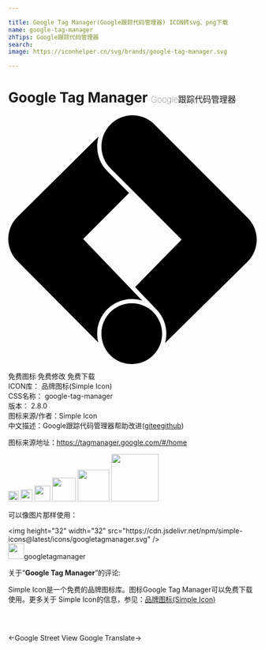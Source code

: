 ```yaml
---

title: Google Tag Manager(Google跟踪代码管理器) ICON转svg、png下载
name: google-tag-manager
zhTips: Google跟踪代码管理器
search: 
image: https://iconhelper.cn/svg/brands/google-tag-manager.svg

---
```


# Google Tag Manager  <small style="font-size: 60%;font-weight: 100">Google跟踪代码管理器</small>

<div id="svg" class="svg-wrap">
<svg role="img" viewBox="0 0 24 24" xmlns="http://www.w3.org/2000/svg"><title>Google Tag Manager icon</title><path d="M11.929,18.136c1.619,0,2.932,1.313,2.932,2.932S13.549,24,11.929,24s-2.932-1.313-2.932-2.932 S10.31,18.136,11.929,18.136z M23.119,9.878l-9-9c-1.171-1.171-3.071-1.171-4.242,0c-1.171,1.171-1.171,3.071,0,4.242l6.866,6.866 l-4.493,4.588l2.119,2.211c0.581,0.621,0.901,1.432,0.901,2.282c0,0.313-0.044,0.615-0.125,0.903l7.974-7.851 C24.291,12.949,24.291,11.05,23.119,9.878z M11.669,7.491L9.588,5.41C8.944,4.766,8.589,3.91,8.589,3c0-0.333,0.048-0.659,0.14-0.97 L0.876,9.809c-1.17,1.17-1.17,3.067,0,4.238l7.824,7.875c-0.072-0.273-0.111-0.559-0.111-0.854c0-1.842,1.499-3.341,3.341-3.341 c0.351,0,0.69,0.055,1.008,0.156l-5.706-5.955L11.669,7.491z"/></svg>
</div>
<detail full-name='google-tag-manager'></detail>

<div class="detail-page">
<p>
<span><span class="badge-success badge">免费图标</span> <span class="badge-success badge">免费修改</span>  <span class="badge-success badge">免费下载</span> </span>
<br/>
<span>
ICON库：
<span class="badge-secondary badge">品牌图标(Simple Icon)</span> 
</span>
<br/>
<span>
CSS名称：
<span class="badge-secondary badge">google-tag-manager</span> 
</span>

<br/>
<span>
版本：
<span class="badge-secondary badge">2.8.0</span> 
</span>
<br/>
<span>图标来源/作者：<span class="badge-light badge">Simple Icon</span></span> 
<br/>
<span class="zh-detail">中文描述：<span class="badge-primary badge">Google跟踪代码管理器</span><span class="help-link"><span>帮助改进</span>(<a href="https://gitee.com/liuwave/icon-helper/edit/master/json/brands/google-tag-manager.json" target="_blank" rel="noopener noreferrer">gitee</a><a href="https://github.com/liuwave/icon-helper/edit/master/json/brands/google-tag-manager.json" target="_blank" rel="noopener noreferrer">github</a></span>)</span><br/>
</p>
</div><div class="description description alert alert-light"><p>图标来源地址：<a href="https://tagmanager.google.com/#/home" target="_blank" rel="noopener noreferrer">https://tagmanager.google.com/#/home</a></p></div>
<div class="alert alert-dark">
<img height="21" width="21" src="https://cdn.jsdelivr.net/npm/simple-icons@latest/icons/googletagmanager.svg" />
<img height="24" width="24" src="https://cdn.jsdelivr.net/npm/simple-icons@latest/icons/googletagmanager.svg" />
<img height="32" width="32" src="https://cdn.jsdelivr.net/npm/simple-icons@latest/icons/googletagmanager.svg" />
<img height="48" width="48" src="https://cdn.jsdelivr.net/npm/simple-icons@latest/icons/googletagmanager.svg" />
<img height="64" width="64" src="https://cdn.jsdelivr.net/npm/simple-icons@latest/icons/googletagmanager.svg" />
<img height="96" width="96" src="https://cdn.jsdelivr.net/npm/simple-icons@latest/icons/googletagmanager.svg" />

</div>
<div>
  <p>可以像图片那样使用：    
  </p>
  <div class="alert alert-primary" style="font-size: 14px">
    &lt;img height="32" width="32" src="https://cdn.jsdelivr.net/npm/simple-icons@latest/icons/googletagmanager.svg" /&gt;
    <copy-btn content='<img height="32" width="32" src="https://cdn.jsdelivr.net/npm/simple-icons@latest/icons/googletagmanager.svg" />'></copy-btn>
  </div>
  <div class="alert alert-secondary">
    <img height="32" width="32" src="https://cdn.jsdelivr.net/npm/simple-icons@latest/icons/googletagmanager.svg" />googletagmanager
    <copy-btn content="googletagmanager" btn-title="复制图标名称"></copy-btn>
  </div>
</div>
<div class="icon-detail__container">
<p>关于“<b>Google Tag Manager</b>”的评论:</p>
</div>
<Vssue title="关于“Google Tag Manager”的评论" />
<div><p>Simple Icon是一个免费的品牌图标库。图标Google Tag Manager可以免费下载使用。更多关于  Simple Icon的信息，参见：<a target="_blank" href="https://iconhelper.cn/brands.html">品牌图标(Simple Icon)</a>
</p></div>


<div style="padding:2rem 0 " class="page-nav"><p class="inner"><span class="prev">←<router-link to="/icon/google-street-view.html">Google Street View</router-link></span> <span class="next"><router-link to="/icon/google-translate.html">Google Translate</router-link>→</span></p></div>
